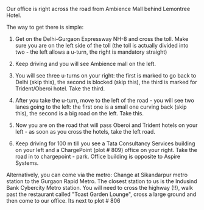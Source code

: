 Our office is right across the road from Ambience Mall behind Lemontree Hotel.

The way to get there is simple:

1. Get on the Delhi-Gurgaon Expressway NH-8 and cross the toll. Make sure you are on the left side of the toll (the toll is actually divided into two - the left allows a u-turn, the right is mandatory straight)

2. Keep driving and you will see Ambience mall on the left.

3. You will see three u-turns on your right: the first is marked to go back to Delhi (skip this), the second is blocked (skip this), the third is marked for Trident/Oberoi hotel. Take the third.

4. After you take the u-turn, move to the left of the road - you will see two lanes going to the left: the first one is a small one curving back (skip this), the second is a big road on the left. Take this.

5. Now you are on the road that will pass Oberoi and Trident hotels on your left - as soon as you cross the hotels, take the left road.

6. Keep driving for 100 m till you see a Tata Consultancy Services building on your left and a ChargePoint (plot # 809) office on your right. Take the road in to chargepoint - park. Office building is opposite to Aspire Systems.


Alternatively, you can come via the metro: Change at Sikandarpur metro station to the Gurgaon Rapid Metro. The closest station to us is the Indusind Bank Cybercity Metro station. You
will need to cross the highway (!!), walk past the restaurant called "Toast Garden Lounge", cross a large ground and then come to our office. Its next to plot # 806
